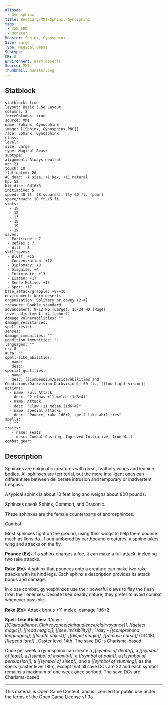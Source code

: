 ```yaml
---
aliases:
 - Gynosphinx
title: Bestiary/MM1/Sphinx, Gynosphinx
tags: 
 - 35E_SRD
 - Monster
Monster: Sphinx, Gynosphinx
Size: Large
Type: Magical Beast
Subtype: 
CR: 8
Environnent: Warm deserts
Source: MM1
Thumbnail: monster.png
---
```


## Statblock

```statblock
statblock: true
layout: Basic 3.5e Layout
columns: 2
forceColumns: true
source: MM1 
name: Sphinx, Gynosphinx
image: [[Sphinx, Gynosphinx.PNG]]
race: Sphinx, Gynosphinx
class: 
level: 
size: Large
type: Magical Beast
subtype: 
alignment: Always neutral
ac: 21
touch: 10
flatfooted: 20
AC_desc: -1 size, +1 Dex, +11 natural
hp: 52
hit_dice: 8d10+8
initiative: 5
speed: 40 ft. (8 squares), fly 60 ft. (poor)
space/reach: 10 ft./5 ft.
stats:
  - 19
  - 12
  - 13
  - 18
  - 19
  - 19
saves:
 - Fortitude : 7
 - Reflex : 7
 - Will : 8
skillsaves:
 - Bluff: +15
 - Concentration: +12
 - Diplomacy: +8
 - Disguise: +4
 - Intimidate: +13
 - Listen: +17
 - Sense Motive: +15
 - Spot: +17
base_attack/grapple: +8/+16
environment: Warm deserts
organization: Solitary or covey (2-4)
treasure: Double standard
advancement: 9-12 HD (Large); 13-24 HD (Huge)
level_adjustment: +4 (cohort)
damage_vulnerabilities: ""
damage_resistances: 
spell_resist: 
senses: 
damage_immunities: ""
condition_immunities: ""
languages: ""
cr: 8
aura: ""
spell-like_abilities:
 - name: 
   desc: 
special_qualities:
 - name:
   desc: [[Compendium/Basics/Abilities and Conditions/Darkvision|Darkvision]] 60 ft., [[low-light vision]]
actions:
  - name: Full Attack
    desc: "2 claws +11 melee (1d6+4)"
  - name: Attack
    desc: "Claw +11 melee (1d6+4)"
  - name: special attacks
    desc: "Pounce, rake 1d6+2, spell-like abilities"
spells:
  - ""
traits:
   - name: Feats
     desc: Combat Casting, Improved Initiative, Iron Will
combat_gear:  
```

## Description



Sphinxes are enigmatic creatures with great, feathery wings and leonine bodies. All sphinxes are territorial, but the more intelligent ones can differentiate between deliberate intrusion and temporary or inadvertent trespass.

A typical sphinx is about 10 feet long and weighs about 800 pounds.

Sphinxes speak Sphinx, Common, and Draconic.

These sphinxes are the female counterparts of androsphinxes.

Combat

Most sphinxes fight on the ground, using their wings to help them pounce much as lions do. If outnumbered by earthbound creatures, a sphinx takes wing and attacks on the fly.


**Pounce (Ex):** If a sphinx charges a foe, it can make a full attack, including two rake attacks.


**Rake (Ex):** A sphinx that pounces onto a creature can make two rake attacks with its hind legs. Each sphinx's description provides its attack bonus and damage.

In close combat, gynosphinxes use their powerful claws to flay the flesh from their enemies. Despite their deadly nature, they prefer to avoid combat whenever possible.


**Rake (Ex):** Attack bonus +11 melee, damage 1d6+2.


**Spell-Like Abilities:** 3/day - *[[Clairaudience_Clairvoyance|clairaudience/clairvoyance]], [[detect magic]], [[read magic]], [[see invisibility]]* ; 1/day - *[[comprehend languages]], [[locate object]], [[dispel magic]], [[remove curse]]* (DC 18), *[[legend lore]]* . Caster level 14th. The save DC is Charisma-based.

Once per week a gynosphinx can create a *[[symbol of death]],* a *[[symbol of fear]],* a *[[symbol of insanity]],* a *[[symbol of pain]],* a *[[symbol of persuasion]],* a *[[symbol of sleep]],* and a *[[symbol of stunning]]* as the spells (caster level 18th), except that all save DCs are 22 and each symbol remains a maximum of one week once scribed. The save DCs are Charisma-based.

---

This material is Open Game Content, and is licensed for public use under the terms of the Open Game License v1.0a.

